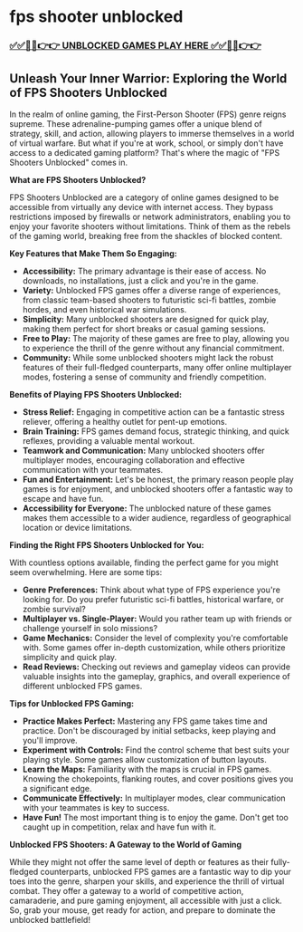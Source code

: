 # fps shooter unblocked

### [✅✅🔴🔴👉👉 UNBLOCKED GAMES PLAY HERE ✅✅🔴🔴👉👉](https://topstoryindia.com)

## Unleash Your Inner Warrior: Exploring the World of FPS Shooters Unblocked

In the realm of online gaming, the First-Person Shooter (FPS) genre reigns supreme. These adrenaline-pumping games offer a unique blend of strategy, skill, and action, allowing players to immerse themselves in a world of virtual warfare. But what if you're at work, school, or simply don't have access to a dedicated gaming platform? That's where the magic of "FPS Shooters Unblocked" comes in. 

**What are FPS Shooters Unblocked?**

FPS Shooters Unblocked are a category of online games designed to be accessible from virtually any device with internet access. They bypass restrictions imposed by firewalls or network administrators, enabling you to enjoy your favorite shooters without limitations. Think of them as the rebels of the gaming world, breaking free from the shackles of blocked content.

**Key Features that Make Them So Engaging:**

* **Accessibility:**  The primary advantage is their ease of access. No downloads, no installations, just a click and you're in the game.
* **Variety:**  Unblocked FPS games offer a diverse range of experiences, from classic team-based shooters to futuristic sci-fi battles, zombie hordes, and even historical war simulations. 
* **Simplicity:** Many unblocked shooters are designed for quick play, making them perfect for short breaks or casual gaming sessions. 
* **Free to Play:**  The majority of these games are free to play, allowing you to experience the thrill of the genre without any financial commitment.
* **Community:**  While some unblocked shooters might lack the robust features of their full-fledged counterparts, many offer online multiplayer modes, fostering a sense of community and friendly competition.

**Benefits of Playing FPS Shooters Unblocked:**

* **Stress Relief:** Engaging in competitive action can be a fantastic stress reliever, offering a healthy outlet for pent-up emotions. 
* **Brain Training:** FPS games demand focus, strategic thinking, and quick reflexes, providing a valuable mental workout. 
* **Teamwork and Communication:** Many unblocked shooters offer multiplayer modes, encouraging collaboration and effective communication with your teammates.
* **Fun and Entertainment:**  Let's be honest, the primary reason people play games is for enjoyment, and unblocked shooters offer a fantastic way to escape and have fun.
* **Accessibility for Everyone:**  The unblocked nature of these games makes them accessible to a wider audience, regardless of geographical location or device limitations.

**Finding the Right FPS Shooters Unblocked for You:**

With countless options available, finding the perfect game for you might seem overwhelming. Here are some tips:

* **Genre Preferences:**  Think about what type of FPS experience you're looking for. Do you prefer futuristic sci-fi battles, historical warfare, or zombie survival?
* **Multiplayer vs. Single-Player:**  Would you rather team up with friends or challenge yourself in solo missions?
* **Game Mechanics:**  Consider the level of complexity you're comfortable with. Some games offer in-depth customization, while others prioritize simplicity and quick play.
* **Read Reviews:**  Checking out reviews and gameplay videos can provide valuable insights into the gameplay, graphics, and overall experience of different unblocked FPS games.

**Tips for Unblocked FPS Gaming:**

* **Practice Makes Perfect:**  Mastering any FPS game takes time and practice. Don't be discouraged by initial setbacks, keep playing and you'll improve.
* **Experiment with Controls:**  Find the control scheme that best suits your playing style. Some games allow customization of button layouts.
* **Learn the Maps:**  Familiarity with the maps is crucial in FPS games. Knowing the chokepoints, flanking routes, and cover positions gives you a significant edge.
* **Communicate Effectively:**  In multiplayer modes, clear communication with your teammates is key to success.
* **Have Fun!**  The most important thing is to enjoy the game. Don't get too caught up in competition, relax and have fun with it.

**Unblocked FPS Shooters: A Gateway to the World of Gaming**

While they might not offer the same level of depth or features as their fully-fledged counterparts, unblocked FPS games are a fantastic way to dip your toes into the genre, sharpen your skills, and experience the thrill of virtual combat. They offer a gateway to a world of competitive action, camaraderie, and pure gaming enjoyment, all accessible with just a click. So, grab your mouse, get ready for action, and prepare to dominate the unblocked battlefield! 
